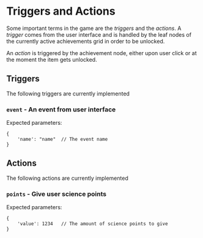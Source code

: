 # Triggers and Actions

Some important terms in the game are the _triggers_ and the _actions_. A _trigger_ comes from the user interface and is handled by the leaf nodes of the currently active achievements grid in order to be unlocked.

An _action_ is triggered by the achievement node, either upon user click or at the moment the item gets unlocked.

## Triggers

The following triggers are currently implemented

### `event` - An event from user interface

Expected parameters:

    {
        'name': "name"  // The event name
    }

## Actions

The following actions are currently implemented

### `points` - Give user science points

Expected parameters:

    {
        'value': 1234   // The amount of science points to give
    }
